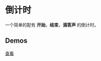 # 倒计时

一个简单的配有 **开始**，**结束**，**滴答声** 的倒计时。


## Demos

[查看](http://demo.chenjiehua.me/timeticker/)

